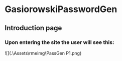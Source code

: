 # GasiorowskiPasswordGen
## Introduction page
### Upon entering the site the user will see this:
![](.\Assets\rmeimg\PassGen P1.png) 
